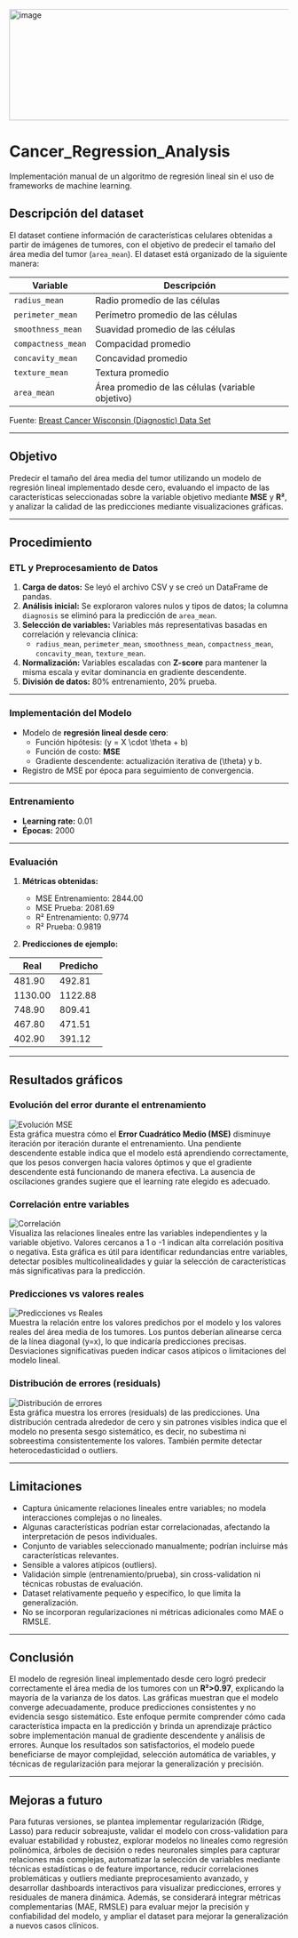 
<img width="950" height="200" alt="image" src="https://github.com/user-attachments/assets/64dfa7ef-c395-43f4-b8eb-43c28f701ad3" />


# Cancer_Regression_Analysis

Implementación manual de un algoritmo de regresión lineal sin el uso de frameworks de machine learning.  

## Descripción del dataset

El dataset contiene información de características celulares obtenidas a partir de imágenes de tumores, con el objetivo de predecir el tamaño del área media del tumor (`area_mean`). El dataset está organizado de la siguiente manera:

| Variable                  | Descripción |
|----------------------------|-------------|
| `radius_mean`              | Radio promedio de las células |
| `perimeter_mean`           | Perímetro promedio de las células |
| `smoothness_mean`          | Suavidad promedio de las células |
| `compactness_mean`         | Compacidad promedio |
| `concavity_mean`           | Concavidad promedio |
| `texture_mean`             | Textura promedio |
| `area_mean`                | Área promedio de las células (variable objetivo) |

Fuente: [Breast Cancer Wisconsin (Diagnostic) Data Set](https://www.kaggle.com/datasets/uciml/breast-cancer-wisconsin-data)

---

## Objetivo

Predecir el tamaño del área media del tumor utilizando un modelo de regresión lineal implementado desde cero, evaluando el impacto de las características seleccionadas sobre la variable objetivo mediante **MSE** y **R²**, y analizar la calidad de las predicciones mediante visualizaciones gráficas.

---

## Procedimiento

### ETL y Preprocesamiento de Datos

1. **Carga de datos:** Se leyó el archivo CSV y se creó un DataFrame de pandas.  
2. **Análisis inicial:** Se exploraron valores nulos y tipos de datos; la columna `diagnosis` se eliminó para la predicción de `area_mean`.  
3. **Selección de variables:** Variables más representativas basadas en correlación y relevancia clínica:  
   - `radius_mean`, `perimeter_mean`, `smoothness_mean`, `compactness_mean`, `concavity_mean`, `texture_mean`.  
4. **Normalización:** Variables escaladas con **Z-score** para mantener la misma escala y evitar dominancia en gradiente descendente.  
5. **División de datos:** 80% entrenamiento, 20% prueba.

---

### Implementación del Modelo

- Modelo de **regresión lineal desde cero**:  
  - Función hipótesis: \(y = X \cdot \theta + b\)  
  - Función de costo: **MSE**  
  - Gradiente descendente: actualización iterativa de \(\theta\) y b.  
- Registro de MSE por época para seguimiento de convergencia.

---

### Entrenamiento

- **Learning rate:** 0.01  
- **Épocas:** 2000  

---

### Evaluación

1. **Métricas obtenidas:**
   - MSE Entrenamiento: 2844.00  
   - MSE Prueba: 2081.69  
   - R² Entrenamiento: 0.9774  
   - R² Prueba: 0.9819

2. **Predicciones de ejemplo:**

| Real  | Predicho |
|-------|----------|
| 481.90 | 492.81  |
| 1130.00 | 1122.88 |
| 748.90 | 809.41  |
| 467.80 | 471.51  |
| 402.90 | 391.12  |

---

## Resultados gráficos

### Evolución del error durante el entrenamiento
![Evolución MSE](grafica_mse.png)  
Esta gráfica muestra cómo el **Error Cuadrático Medio (MSE)** disminuye iteración por iteración durante el entrenamiento. Una pendiente descendente estable indica que el modelo está aprendiendo correctamente, que los pesos convergen hacia valores óptimos y que el gradiente descendente está funcionando de manera efectiva. La ausencia de oscilaciones grandes sugiere que el learning rate elegido es adecuado.

### Correlación entre variables
![Correlación](grafica_correlacion.png)  
Visualiza las relaciones lineales entre las variables independientes y la variable objetivo. Valores cercanos a 1 o -1 indican alta correlación positiva o negativa. Esta gráfica es útil para identificar redundancias entre variables, detectar posibles multicolinealidades y guiar la selección de características más significativas para la predicción.

### Predicciones vs valores reales
![Predicciones vs Reales](predicciones_vs_reales.png)  
Muestra la relación entre los valores predichos por el modelo y los valores reales del área media de los tumores. Los puntos deberían alinearse cerca de la línea diagonal (y=x), lo que indicaría predicciones precisas. Desviaciones significativas pueden indicar casos atípicos o limitaciones del modelo lineal.

### Distribución de errores (residuals)
![Distribución de errores](distribucion_error.png)  
Esta gráfica muestra los errores (residuals) de las predicciones. Una distribución centrada alrededor de cero y sin patrones visibles indica que el modelo no presenta sesgo sistemático, es decir, no subestima ni sobreestima consistentemente los valores. También permite detectar heterocedasticidad o outliers.

---

## Limitaciones

- Captura únicamente relaciones lineales entre variables; no modela interacciones complejas o no lineales.  
- Algunas características podrían estar correlacionadas, afectando la interpretación de pesos individuales.  
- Conjunto de variables seleccionado manualmente; podrían incluirse más características relevantes.  
- Sensible a valores atípicos (outliers).  
- Validación simple (entrenamiento/prueba), sin cross-validation ni técnicas robustas de evaluación.  
- Dataset relativamente pequeño y específico, lo que limita la generalización.  
- No se incorporan regularizaciones ni métricas adicionales como MAE o RMSLE.

---

## Conclusión

El modelo de regresión lineal implementado desde cero logró predecir correctamente el área media de los tumores con un **R²>0.97**, explicando la mayoría de la varianza de los datos. Las gráficas muestran que el modelo converge adecuadamente, produce predicciones consistentes y no evidencia sesgo sistemático. Este enfoque permite comprender cómo cada característica impacta en la predicción y brinda un aprendizaje práctico sobre implementación manual de gradiente descendente y análisis de errores. Aunque los resultados son satisfactorios, el modelo puede beneficiarse de mayor complejidad, selección automática de variables, y técnicas de regularización para mejorar la generalización y precisión.

---

## Mejoras a futuro

Para futuras versiones, se plantea implementar regularización (Ridge, Lasso) para reducir sobreajuste, validar el modelo con cross-validation para evaluar estabilidad y robustez, explorar modelos no lineales como regresión polinómica, árboles de decisión o redes neuronales simples para capturar relaciones más complejas, automatizar la selección de variables mediante técnicas estadísticas o de feature importance, reducir correlaciones problemáticas y outliers mediante preprocesamiento avanzado, y desarrollar dashboards interactivos para visualizar predicciones, errores y residuales de manera dinámica. Además, se considerará integrar métricas complementarias (MAE, RMSLE) para evaluar mejor la precisión y confiabilidad del modelo, y ampliar el dataset para mejorar la generalización a nuevos casos clínicos.
